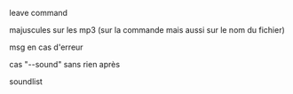 leave command

majuscules sur les mp3 (sur la commande mais aussi sur le nom du fichier)

msg en cas d'erreur

cas "--sound" sans rien après

soundlist